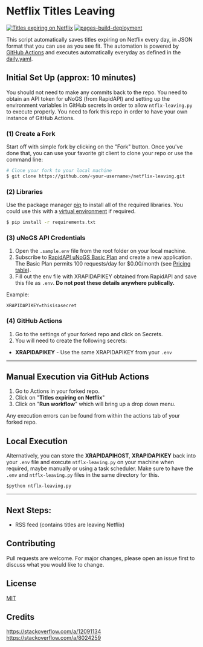 # Netflix Titles Leaving
[![Titles expiring on Netflix](https://github.com/gioxx/netflix-leaving/actions/workflows/daily.yml/badge.svg)](https://github.com/gioxx/netflix-leaving/actions/workflows/daily.yml) [![pages-build-deployment](https://github.com/gioxx/netflix-leaving/actions/workflows/pages/pages-build-deployment/badge.svg)](https://github.com/gioxx/netflix-leaving/actions/workflows/pages/pages-build-deployment)

This script automatically saves titles expiring on Netflix every day, in JSON format that you can use as you see fit. The automation is powered by [GitHub Actions](https://docs.github.com/en/actions) and executes automatically everyday as defined in the [daily.yaml](/.github/workflows/daily.yaml).

## Initial Set Up (approx: 10 minutes)
You should not need to make any commits back to the repo. You need to obtain an API token for  uNoGS (from RapidAPI) and setting up the environment variables in GitHub secrets in order to allow `ntflx-leaving.py` to execute properly. You need to fork this repo in order to have your own instance of GitHub Actions.

### (1) Create a Fork
Start off with simple fork by clicking on the "Fork" button. Once you've done that, you can use your favorite git client to clone your repo or use the command line:
```bash
# Clone your fork to your local machine
$ git clone https://github.com/<your-username>/netflix-leaving.git
```

### (2) Libraries
Use the package manager [pip](https://pip.pypa.io/en/stable/) to install all of the required libraries. You could use this with a [virtual environment](https://docs.python.org/3/library/venv.html) if required.
```bash
$ pip install -r requirements.txt
```

### (3) uNoGS API Credentials
1. Open the `.sample.env` file from the root folder on your local machine.
2. Subscribe to [RapidAPI uNoGS Basic Plan](https://rapidapi.com/unogs/api/unogs/) and create a new application. The Basic Plan permits 100 requests/day for $0.00/month (see [Pricing table](https://rapidapi.com/unogs/api/unogs/pricing)).
3. Fill out the env file with XRAPIDAPIKEY obtained from RapidAPI and save this file as `.env`. **Do not post these details anywhere publically.**

Example:
```
XRAPIDAPIKEY=thisisasecret
```

### (4) GitHub Actions
1. Go to the settings of your forked repo and click on Secrets.
2. You will need to create the following secrets:
  *  **XRAPIDAPIKEY** - Use the same XRAPIDAPIKEY from your `.env`

---

## Manual Execution via GitHub Actions
1. Go to Actions in your forked repo.
2. Click on "**Titles expiring on Netflix**"
3. Click on "**Run workflow**" which will bring up a drop down menu.

Any execution errors can be found from within the actions tab of your forked repo.

## Local Execution
Alternatively, you can store the **XRAPIDAPIHOST**, **XRAPIDAPIKEY** back into your `.env` file and execute `ntflx-leaving.py` on your machine when required, maybe manually or using a task scheduler. Make sure to have the `.env` and `ntflx-leaving.py` files in the same directory for this.

 ```
$python ntflx-leaving.py
```
---

## Next Steps:
 - RSS feed (contains titles are leaving Netflix)

## Contributing
Pull requests are welcome. For major changes, please open an issue first to discuss what you would like to change.

## License
[MIT](/LICENSE)

## Credits
https://stackoverflow.com/a/12091134  
https://stackoverflow.com/a/8024259
